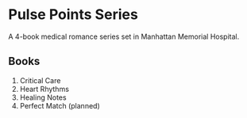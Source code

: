 # Pulse Points Series

A 4-book medical romance series set in Manhattan Memorial Hospital.

## Books

1. Critical Care
2. Heart Rhythms
3. Healing Notes
4. Perfect Match (planned)
